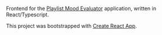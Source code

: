 Frontend for the [Playlist Mood Evaluator](https://playlistmoodevaluator.com) application, written in React/Typescript. 

This project was bootstrapped with [Create React App](https://github.com/facebook/create-react-app).
